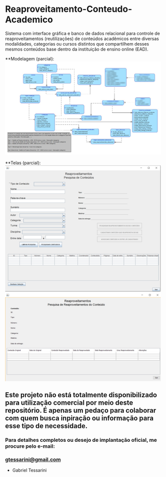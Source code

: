 # Reaproveitamento-Conteudo-Academico
Sistema com interface gráfica e banco de dados relacional para controle de reaproveitamentos (reutilizações) de conteúdos acadêmicos entre diversas modalidades, categorias ou cursos distintos que compartilhem desses mesmos conteúdos base dentro da instituição de ensino online (EAD).

**Modelagem (parcial):
 ![alt tag](https://github.com/GTessarini/Reaproveitamento-Conteudo-Academico/blob/main/Diagrama-Logico-Banco-Dados-Desfoque.jpg "Diagrama-Logico-Banco-Dados")

**Telas (parcial):
 ![alt tag](https://github.com/GTessarini/Reaproveitamento-Conteudo-Academico/blob/main/tela-pesquisa-conteudos.jpg "Tela de software em Java rodando para função de Pesquisa de Conteúdos")
 ![alt tag](https://github.com/GTessarini/Reaproveitamento-Conteudo-Academico/blob/main/tela-pesquisa-reaproveitamentos.jpg "Tela de software em Java rodando para função de Pesquisa de Reaproveitamentos de cada Conteúdo")

## Este projeto não está totalmente disponibilizado para utilização comercial por meio deste repositório. É apenas um pedaço para colaborar com quem busca inpiração ou informação para esse tipo de necessidade.

### Para detalhes completos ou desejo de implantação oficial, me procure pelo e-mail:
### gtessarini@gmail.com

- Gabriel Tessarini
